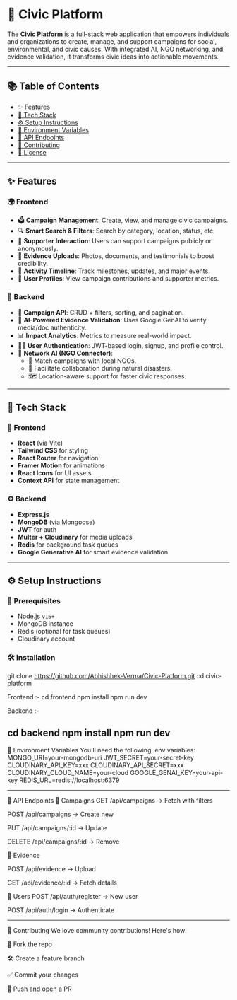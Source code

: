 # 🌱 Civic Platform

The **Civic Platform** is a full-stack web application that empowers individuals and organizations to create, manage, and support campaigns for social, environmental, and civic causes. With integrated AI, NGO networking, and evidence validation, it transforms civic ideas into actionable movements.

---

## 📚 Table of Contents

- [✨ Features](#-features)
- [🧰 Tech Stack](#-tech-stack)
- [⚙️ Setup Instructions](#-setup-instructions)
- [🔐 Environment Variables](#-environment-variables)
- [📡 API Endpoints](#-api-endpoints)
- [🤝 Contributing](#-contributing)
- [📄 License](#-license)

---

## ✨ Features

### 🌍 Frontend

- 🗳️ **Campaign Management**: Create, view, and manage civic campaigns.
- 🔍 **Smart Search & Filters**: Search by category, location, status, etc.
- 🙋 **Supporter Interaction**: Users can support campaigns publicly or anonymously.
- 📎 **Evidence Uploads**: Photos, documents, and testimonials to boost credibility.
- 🧾 **Activity Timeline**: Track milestones, updates, and major events.
- 👤 **User Profiles**: View campaign contributions and supporter metrics.

### 🧠 Backend

- 📡 **Campaign API**: CRUD + filters, sorting, and pagination.
- 🧪 **AI-Powered Evidence Validation**: Uses Google GenAI to verify media/doc authenticity.
- 📊 **Impact Analytics**: Metrics to measure real-world impact.
- 🧑‍💼 **User Authentication**: JWT-based login, signup, and profile control.
- 🧠 **Network AI (NGO Connector)**:  
  - 🤝 Match campaigns with local NGOs.  
  - 🚨 Facilitate collaboration during natural disasters.  
  - 🗺️ Location-aware support for faster civic responses.

---

## 🧰 Tech Stack

### 🎨 Frontend

- **React** (via Vite)
- **Tailwind CSS** for styling
- **React Router** for navigation
- **Framer Motion** for animations
- **React Icons** for UI assets
- **Context API** for state management

### ⚙️ Backend

- **Express.js**
- **MongoDB** (via Mongoose)
- **JWT** for auth
- **Multer + Cloudinary** for media uploads
- **Redis** for background task queues
- **Google Generative AI** for smart evidence validation

---

## ⚙️ Setup Instructions

### 🧱 Prerequisites

- Node.js `v16+`
- MongoDB instance
- Redis (optional for task queues)
- Cloudinary account

### 🛠️ Installation

git clone    https://github.com/Abhishhek-Verma/Civic-Platform.git
cd civic-platform

Frontend :-
cd frontend
npm install
npm run dev

Backend :-

cd backend
npm install
npm run dev
---
🔐 Environment Variables
You’ll need the following .env variables:
MONGO_URI=your-mongodb-uri
JWT_SECRET=your-secret-key
CLOUDINARY_API_KEY=xxx
CLOUDINARY_API_SECRET=xxx
CLOUDINARY_CLOUD_NAME=your-cloud
GOOGLE_GENAI_KEY=your-api-key
REDIS_URL=redis://localhost:6379

---
📡 API Endpoints
📢 Campaigns
GET /api/campaigns → Fetch with filters

POST  /api/campaigns → Create new

PUT  /api/campaigns/:id → Update

DELETE  /api/campaigns/:id → Remove

🧾 Evidence

POST /api/evidence → Upload

GET /api/evidence/:id → Fetch details

👥 Users
POST  /api/auth/register → New user

POST  /api/auth/login → Authenticate

---
🤝 Contributing
We love community contributions! Here's how:

🍴 Fork the repo

🛠️ Create a feature branch

✅ Commit your changes

🚀 Push and open a PR




